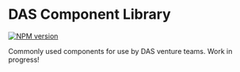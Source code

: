 # DAS Component Library
[![NPM version][npm-version-image]][npm-url]

Commonly used components for use by DAS venture teams. Work in progress!

[npm-url]: https://www.npmjs.com/package/@digitalaidseattle/das-component-library
[npm-version-image]: https://img.shields.io/npm/v/%40digitalaidseattle%2Fdas-component-library
